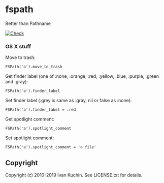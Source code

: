 # fspath

Better than Pathname

[![Check](https://img.shields.io/github/actions/workflow/status/toy/fspath-mac/check.yml?label=check&logo=github)](https://github.com/toy/fspath-mac/actions/workflows/check.yml)

### OS X stuff

Move to trash:

    FSPath('a').move_to_trash

Get finder label (one of :none, :orange, :red, :yellow, :blue, :purple, :green and :gray):

    FSPath('a').finder_label

Set finder label (:grey is same as :gray, nil or false as :none):

    FSPath('a').finder_label = :red

Get spotlight comment:

    FSPath('a').spotlight_comment

Set spotlight comment:

    FSPath('a').spotlight_comment = 'a file'

## Copyright

Copyright (c) 2010-2019 Ivan Kuchin. See LICENSE.txt for details.
